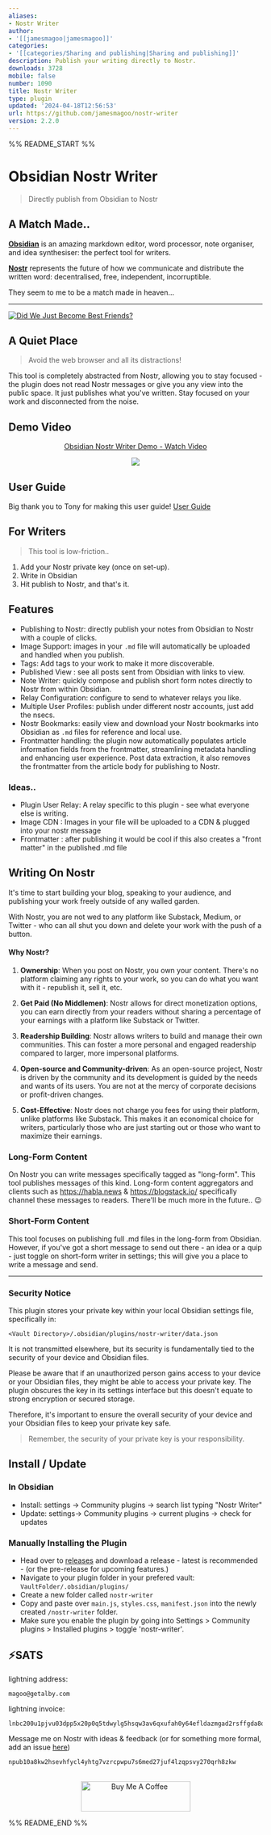 ```yaml
---
aliases:
- Nostr Writer
author:
- '[[jamesmagoo|jamesmagoo]]'
categories:
- '[[categories/Sharing and publishing|Sharing and publishing]]'
description: Publish your writing directly to Nostr.
downloads: 3728
mobile: false
number: 1090
title: Nostr Writer
type: plugin
updated: '2024-04-18T12:56:53'
url: https://github.com/jamesmagoo/nostr-writer
version: 2.2.0
---
```


%% README_START %%

# Obsidian Nostr Writer
> Directly publish from Obsidian to Nostr 

## A Match Made..
[**Obsidian**](https://obsidian.md/) is an amazing markdown editor, word processor, note organiser, and idea synthesiser: the perfect tool for writers. 

[**Nostr**](https://nostr.com/) represents the future of how we communicate and distribute the written word: decentralised, free, independent, incorruptible. 

They seem to me to be a match made in heaven...
***
[![Did We Just Become Best Friends?](https://raw.githubusercontent.com/jamesmagoo/nostr-writer/HEAD/docs/stepbros.png)](https://www.youtube.com/watch?v=3-ZUDtaGf3I)

## A Quiet Place
> Avoid the web browser and all its distractions!

This tool is completely abstracted from Nostr, allowing you to stay focused - the plugin does not read Nostr messages or give you any view into the public space. It just publishes what you've written. Stay focused on your work and disconnected from the noise. 

## Demo Video
<div align="center">
    <a href="https://www.loom.com/share/d1456e7335c049e19194df5bcba669a0">
      <p>Obsidian Nostr Writer Demo - Watch Video</p>
    </a>
    <a href="https://www.loom.com/share/d1456e7335c049e19194df5bcba669a0">
      <img style="max-width:300px;" src="https://cdn.loom.com/sessions/thumbnails/d1456e7335c049e19194df5bcba669a0-with-play.gif">
    </a>
  </div>

## User Guide
Big thank you to Tony for making this user guide! 
[User Guide](https://habla.news/tony/87412fcb)

## For Writers
> This tool is low-friction..
1. Add your Nostr private key (once on set-up).
2. Write in Obsidian
3. Hit publish to Nostr, and that's it. 

## Features
- Publishing to Nostr: directly publish your notes from Obsidian to Nostr with a couple of clicks.
- Image Support: images in your `.md` file will automatically be uploaded and handled when you publish.
- Tags: Add tags to your work to make it more discoverable. 
- Published View : see all posts sent from Obsidian with links to view.
- Note Writer: quickly compose and publish short form notes directly to Nostr from within Obsidian.
- Relay Configuration: configure to send to whatever relays you like.
- Multiple User Profiles: publish under different nostr accounts, just add the nsecs. 
- Nostr Bookmarks: easily view and download your Nostr bookmarks into Obsidian as `.md` files for reference and local use.
- Frontmatter handling: the plugin now automatically populates article information fields from the frontmatter, streamlining metadata handling and enhancing user experience. Post data extraction, it also removes the frontmatter from the article body for publishing to Nostr.

### Ideas..
- Plugin User Relay: A relay specific to this plugin - see what everyone else is writing.
- Image CDN : Images in your file will be uploaded to a CDN & plugged into your nostr message
- Frontmatter : after publishing it would be cool if this also creates a "front matter" in the published .md file

## Writing On Nostr
It's time to start building your blog, speaking to your audience, and publishing your work freely outside of any walled garden. 

With Nostr, you are not wed to any platform like Substack, Medium, or Twitter - who can all shut you down and delete your work with the push of a button.

#### Why Nostr?
1. **Ownership**: When you post on Nostr, you own your content. There's no platform claiming any rights to your work, so you can do what you want with it - republish it, sell it, etc.

2. **Get Paid (No Middlemen)**: Nostr allows for direct monetization options, you can earn directly from your readers without sharing a percentage of your earnings with a platform like Substack or Twitter.

3. **Readership Building**: Nostr allows writers to build and manage their own communities. This can foster a more personal and engaged readership compared to larger, more impersonal platforms.

4. **Open-source and Community-driven**: As an open-source project, Nostr is driven by the community and its development is guided by the needs and wants of its users. You are not at the mercy of corporate decisions or profit-driven changes.

5. **Cost-Effective**: Nostr does not charge you fees for using their platform, unlike platforms like Substack. This makes it an economical choice for writers, particularly those who are just starting out or those who want to maximize their earnings.

### Long-Form Content
On Nostr you can write messages specifically tagged as "long-form". This tool publishes messages of this kind. Long-form content aggregators and clients such as https://habla.news & https://blogstack.io/ specifically channel these messages to readers. There'll be much more in the future.. 😉
### Short-Form Content
This tool focuses on publishing full .md files in the long-form from Obsidian. However, if you've got a short message to send out there - an idea or a quip - just toggle on short-form writer in settings; this will give you a place to write a message and send.
***
### Security Notice
This plugin stores your private key within your local Obsidian settings file, specifically in:
```
<Vault Directory>/.obsidian/plugins/nostr-writer/data.json
```

It is not transmitted elsewhere, but its security is fundamentally tied to the security of your device and Obsidian files.

Please be aware that if an unauthorized person gains access to your device or your Obsidian files, they might be able to access your private key. The plugin obscures the key in its settings interface but this doesn't equate to strong encryption or secured storage.

Therefore, it's important to ensure the overall security of your device and your Obsidian files to keep your private key safe. 

> Remember, the security of your private key is your responsibility.

## Install / Update
### In Obsidian
- Install: settings -> Community plugins -> search list typing "Nostr Writer"
- Update: settings-> Community plugins -> current plugins -> check for updates
### Manually Installing the Plugin
-   Head over to [releases](https://github.com/jamesmagoo/nostr-writer/releases) and download a release - latest is recommended - (or the pre-release for upcoming features.)
-   Navigate to your plugin folder in your prefered vault: `VaultFolder/.obsidian/plugins/`
-   Create a new folder called `nostr-writer`
-   Copy and paste over `main.js`, `styles.css`, `manifest.json` into the newly created `/nostr-writer` folder.
-   Make sure you enable the plugin by going into Settings > Community plugins > Installed plugins > toggle 'nostr-writer'.

## ⚡️SATS
lightning address: 
```
magoo@getalby.com
```

lightning invoice: 
```
lnbc200u1pjvu03dpp5x20p0q5tdwylg5hsqw3av6qxufah0y64efldazmgad2rsffgda8qdpdfehhxarjypthy6t5v4ezqnmzwd5kg6tpdcs9qmr4va5kucqzzsxqyz5vqsp5w55p4tzawyfz5fasflmsvdfnnappd6hqnw9p7y2p0nl974f0mtkq9qyyssqq6gvpnvvuftqsdqyxzn9wrre3qfkpefzz6kqwssa3pz8l9mzczyq4u7qdc09jpatw9ekln9gh47vxrvx6zg6vlsqw7pq4a7kvj4ku4qpdrflwj
```
Message me on Nostr with ideas & feedback (or for something more formal, add an issue [here](https://github.com/jamesmagoo/nostr-writer/issues))
```
npub10a8kw2hsevhfycl4yhtg7vzrcpwpu7s6med27juf4lzqpsvy270qrh8zkw
```
</br>
<div align="center">
<a href="https://www.buymeacoffee.com/jamesmagoo" target="_blank"><img src="https://cdn.buymeacoffee.com/buttons/v2/default-yellow.png" alt="Buy Me A Coffee" style="height: 60px !important;width: 217px !important;" ></a>


<!-- <a id="usdButton" class="button suggested-action green" href="https://getalby.com/p/winterpaper90109" target="_blank"><i class="fas fa-dollar-sign" aria-hidden="true"></i>Buy Me a <span id="thing">Pizza</span></a> -->

</div>



%% README_END %%